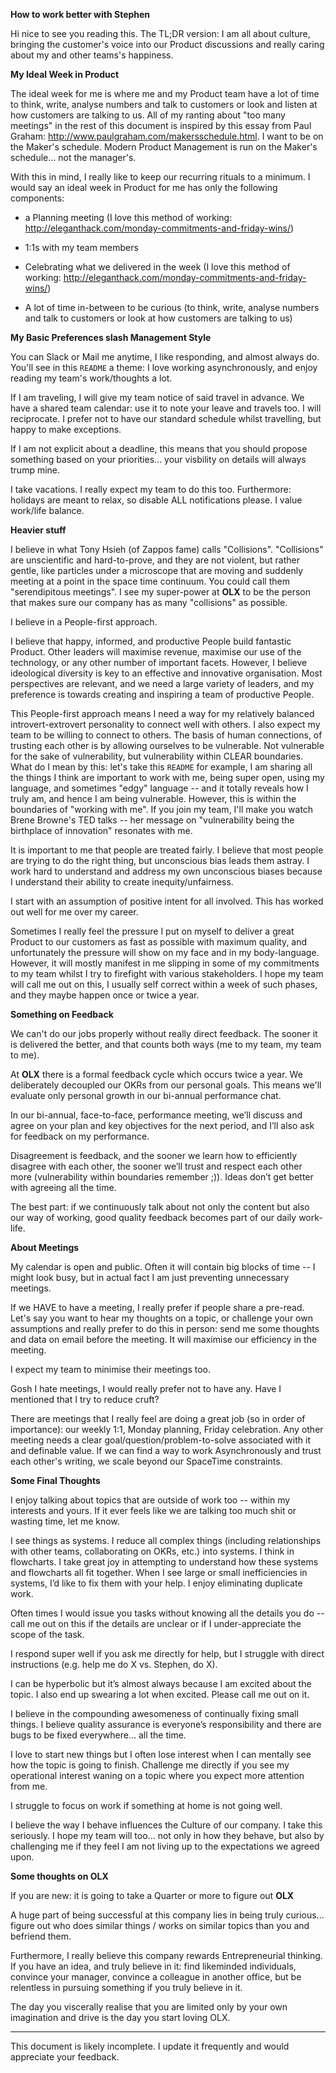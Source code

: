 **How to work better with Stephen**

Hi nice to see you reading this. The TL;DR version: I am all about culture, bringing the customer's voice into our Product discussions and really caring about my and other teams's happiness.

**My Ideal Week in Product**

The ideal week for me is where me and my Product team have a lot of time to think, write, analyse numbers and talk to customers or look and listen at how customers are talking to us. All of my ranting about "too many meetings" in the rest of this document is inspired by this essay from Paul Graham: http://www.paulgraham.com/makersschedule.html. I want to be on the Maker's schedule. Modern Product Management is run on the Maker's schedule... not the manager's. 

With this in mind, I really like to keep our recurring rituals to a minimum. I would say an ideal week in Product for me has only the following components:

* a Planning meeting (I love this method of working: http://eleganthack.com/monday-commitments-and-friday-wins/)

* 1:1s with my team members

* Celebrating what we delivered in the week (I love this method of working: http://eleganthack.com/monday-commitments-and-friday-wins/)

* A lot of time in-between to be curious (to think, write, analyse numbers and talk to customers or look at how customers are talking to us)

**My Basic Preferences slash Management Style**

You can Slack or Mail me anytime, I like responding, and almost always do. You'll see in this `README` a theme: I love working asynchronously, and enjoy reading my team's work/thoughts a lot.

If I am traveling, I will give my team notice of said travel in advance. We have a shared team calendar: use it to note your leave and travels too. I will reciprocate. I prefer not to have our standard schedule whilst travelling, but happy to make exceptions.

If I am not explicit about a deadline, this means that you should propose something based on your priorities... your visbility on details will always trump mine.

I take vacations. I really expect my team to do this too. Furthermore: holidays are meant to relax, so disable ALL notifications please. I value work/life balance.

**Heavier stuff**

I believe in what Tony Hsieh (of Zappos fame) calls "Collisions". "Collisions" are unscientific and hard-to-prove, and they are not violent, but rather gentle, like particles under a microscope that are moving and suddenly meeting at a point in the space time continuum. You could call them "serendipitous meetings". I see my super-power at **OLX** to be the person that makes sure our company has as many "collisions" as possible.

I believe in a People-first approach. 

I believe that happy, informed, and productive People build fantastic Product. Other leaders will maximise revenue, maximise our use of the technology, or any other number of important facets. However, I believe ideological diversity is key to an effective and innovative organisation. Most perspectives are relevant, and we need a large variety of leaders, and my preference is towards creating and inspiring a team of productive People.

This People-first approach means I need a way for my relatively balanced introvert-extrovert personality to connect well with others. I also expect my team to be willing to connect to others. The basis of human connections, of trusting each other is by allowing ourselves to be vulnerable. Not vulnerable for the sake of vulnerability, but vulnerability within CLEAR boundaries. What do I mean by this: let's take this `README` for example, I am sharing all the things I think are important to work with me, being super open, using my language, and sometimes "edgy" language -- and it totally reveals how I truly am, and hence I am being vulnerable. However, this is within the boundaries of "working with me". If you join my team, I'll make you watch Brene Browne's TED talks -- her message on "vulnerability being the birthplace of innovation" resonates with me. 

It is important to me that people are treated fairly. I believe that most people are trying to do the right thing, but unconscious bias leads them astray. I work hard to understand and address my own unconscious biases because I understand their ability to create inequity/unfairness.

I start with an assumption of positive intent for all involved. This has worked out well for me over my career.

Sometimes I really feel the pressure I put on myself to deliver a great Product to our customers as fast as possible with maximum quality, and unfortunately the pressure will show on my face and in my body-language. However, it will mostly manifest in me slipping in some of my commitments to my team whilst I try to firefight with various stakeholders. I hope my team will call me out on this, I usually self correct within a week of such phases, and they maybe happen once or twice a year.

**Something on Feedback**

We can't do our jobs properly without really direct feedback. The sooner it is delivered the better, and that counts both ways (me to my team, my team to me).

At **OLX** there is a formal feedback cycle which occurs twice a year. We deliberately decoupled our OKRs from our personal goals. This means we'll evaluate only personal growth in our bi-annual performance chat.

In our bi-annual, face-to-face, performance meeting, we’ll discuss and agree on your plan and key objectives for the next period, and I’ll also ask for feedback on my performance.

Disagreement is feedback, and the sooner we learn how to efficiently disagree with each other, the sooner we’ll trust and respect each other more (vulnerability within boundaries remember ;)). Ideas don’t get better with agreeing all the time. 

The best part: if we continuously talk about not only the content but also our way of working, good quality feedback becomes part of our daily work-life.

**About Meetings**

My calendar is open and public. Often it will contain big blocks of time -- I might look busy, but in actual fact I am just preventing unnecessary meetings.

If we HAVE to have a meeting, I really prefer if people share a pre-read. Let's say you want to hear my thoughts on a topic, or challenge your own assumptions and really prefer to do this in person: send me some thoughts and data on email before the meeting. It will maximise our efficiency in the meeting. 

I expect my team to minimise their meetings too.

Gosh I hate meetings, I would really prefer not to have any. Have I mentioned that I try to reduce cruft?

There are meetings that I really feel are doing a great job (so in order of importance): our weekly 1:1, Monday planning, Friday celebration. Any other meeting  needs a clear goal/question/problem-to-solve associated with it and definable value. If we can find a way to work Asynchronously and trust each other's writing, we scale beyond our SpaceTime constraints. 

**Some Final Thoughts**

I enjoy talking about topics that are outside of work too -- within my interests and yours. If it ever feels like we are talking too much shit or wasting time, let me know.

I see things as systems. I reduce all complex things (including relationships with other teams, collaborating on OKRs, etc.) into systems. I think in flowcharts. I take great joy in attempting to understand how these systems and flowcharts all fit together. When I see large or small inefficiencies in systems, I’d like to fix them with your help. I enjoy eliminating duplicate work.

Often times I would issue you tasks without knowing all the details you do -- call me out on this if the details are unclear or if I under-appreciate the scope of the task.

I respond super well if you ask me directly for help, but I struggle with direct instructions (e.g. help me do X vs. Stephen, do X).

I can be hyperbolic but it’s almost always because I am excited about the topic. I also end up swearing a lot when excited. Please call me out on it. 

I believe in the compounding awesomeness of continually fixing small things. I believe quality assurance is everyone’s responsibility and there are bugs to be fixed everywhere… all the time.

I love to start new things but I often lose interest when I can mentally see how the topic is going to finish. Challenge me directly if you see my operational interest waning on a topic where you expect more attention from me.

I struggle to focus on work if something at home is not going well.

I believe the way I behave influences the Culture of our company. I take this seriously. I hope my team will too... not only in how they behave, but also by challenging me if they feel I am not living up to the expectations we agreed upon.

**Some thoughts on OLX**

If you are new: it is going to take a Quarter or more to figure out **OLX**

A huge part of being successful at this company lies in being truly curious... figure out who does similar things / works on similar topics than you and befriend them.

Furthermore, I really believe this company rewards Entrepreneurial thinking. If you have an idea, and truly believe in it: find likeminded individuals, convince your manager, convince a colleague in another office, but be relentless in pursuing something if you truly believe in it.

The day you viscerally realise that you are limited only by your own imagination and drive is the day you start loving OLX.

----

This document is likely incomplete. I update it frequently and would appreciate your feedback.
